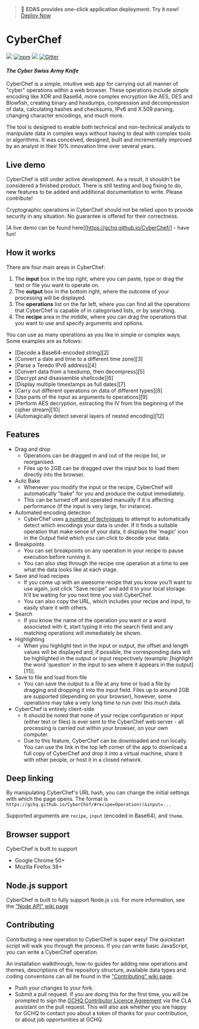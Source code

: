 > 🚀 **EDAS provides one-click application deployment. Try it now!** [Deploy Now](https://edasnext.console.aliyun.com/#/home?tab=marketplace&marketDetail=ba5be972-10e1-4d4d-b49e-593b947b2c81)

# CyberChef

[![](https://edas-hz.oss-cn-hangzhou.aliyuncs.com/edas-apps/charts-store/cyberchef/image/badge.svg)](https://github.com/gchq/CyberChef/actions?query=workflow%3A%22Master+Build%2C+Test+%26+Deploy%22)
[![npm](https://edas-hz.oss-cn-hangzhou.aliyuncs.com/edas-apps/charts-store/cyberchef/image/cyberchef.svg)](https://www.npmjs.com/package/cyberchef)
[![](https://edas-hz.oss-cn-hangzhou.aliyuncs.com/edas-apps/charts-store/cyberchef/image/license-Apache_202.0-blue.svg)](https://github.com/gchq/CyberChef/blob/master/LICENSE)
[![Gitter](https://edas-hz.oss-cn-hangzhou.aliyuncs.com/edas-apps/charts-store/cyberchef/image/CyberChef.svg)](https://gitter.im/gchq/CyberChef?utm_source=badge&utm_medium=badge&utm_campaign=pr-badge)

#### *The Cyber Swiss Army Knife*

CyberChef is a simple, intuitive web app for carrying out all manner of "cyber" operations within a web browser. These operations include simple encoding like XOR and Base64, more complex encryption like AES, DES and Blowfish, creating binary and hexdumps, compression and decompression of data, calculating hashes and checksums, IPv6 and X.509 parsing, changing character encodings, and much more.

The tool is designed to enable both technical and non-technical analysts to manipulate data in complex ways without having to deal with complex tools or algorithms. It was conceived, designed, built and incrementally improved by an analyst in their 10% innovation time over several years.

## Live demo

CyberChef is still under active development. As a result, it shouldn't be considered a finished product. There is still testing and bug fixing to do, new features to be added and additional documentation to write. Please contribute!

Cryptographic operations in CyberChef should not be relied upon to provide security in any situation. No guarantee is offered for their correctness.

[A live demo can be found here][https://gchq.github.io/CyberChef/] - have fun!

## How it works

There are four main areas in CyberChef:

 1. The **input** box in the top right, where you can paste, type or drag the text or file you want to operate on.
 2. The **output** box in the bottom right, where the outcome of your processing will be displayed.
 3. The **operations** list on the far left, where you can find all the operations that CyberChef is capable of in categorised lists, or by searching.
 4. The **recipe** area in the middle, where you can drag the operations that you want to use and specify arguments and options.

You can use as many operations as you like in simple or complex ways. Some examples are as follows:

 - [Decode a Base64-encoded string][2]
 - [Convert a date and time to a different time zone][3]
 - [Parse a Teredo IPv6 address][4]
 - [Convert data from a hexdump, then decompress][5]
 - [Decrypt and disassemble shellcode][6]
 - [Display multiple timestamps as full dates][7]
 - [Carry out different operations on data of different types][8]
 - [Use parts of the input as arguments to operations][9]
 - [Perform AES decryption, extracting the IV from the beginning of the cipher stream][10]
 - [Automagically detect several layers of nested encoding][12]

## Features

 - Drag and drop
     - Operations can be dragged in and out of the recipe list, or reorganised.
     - Files up to 2GB can be dragged over the input box to load them directly into the browser.
 - Auto Bake
     - Whenever you modify the input or the recipe, CyberChef will automatically "bake" for you and produce the output immediately.
     - This can be turned off and operated manually if it is affecting performance (if the input is very large, for instance).
 - Automated encoding detection
     - CyberChef uses [a number of techniques](https://github.com/gchq/CyberChef/wiki/Automatic-detection-of-encoded-data-using-CyberChef-Magic) to attempt to automatically detect which encodings your data is under. If it finds a suitable operation that make sense of your data, it displays the 'magic' icon in the Output field which you can click to decode your data.
 - Breakpoints
     - You can set breakpoints on any operation in your recipe to pause execution before running it.
     - You can also step through the recipe one operation at a time to see what the data looks like at each stage.
 - Save and load recipes
     - If you come up with an awesome recipe that you know you’ll want to use again, just click "Save recipe" and add it to your local storage. It'll be waiting for you next time you visit CyberChef.
     - You can also copy the URL, which includes your recipe and input, to easily share it with others.
 - Search
     - If you know the name of the operation you want or a word associated with it, start typing it into the search field and any matching operations will immediately be shown.
 - Highlighting
     - When you highlight text in the input or output, the offset and length values will be displayed and, if possible, the corresponding data will be highlighted in the output or input respectively (example: [highlight the word 'question' in the input to see where it appears in the output][11]).
 - Save to file and load from file
     - You can save the output to a file at any time or load a file by dragging and dropping it into the input field. Files up to around 2GB are supported (depending on your browser), however, some operations may take a very long time to run over this much data.
 - CyberChef is entirely client-side
     - It should be noted that none of your recipe configuration or input (either text or files) is ever sent to the CyberChef web server - all processing is carried out within your browser, on your own computer.
     - Due to this feature, CyberChef can be downloaded and run locally. You can use the link in the top left corner of the app to download a full copy of CyberChef and drop it into a virtual machine, share it with other people, or host it in a closed network.

## Deep linking

By manipulating CyberChef's URL hash, you can change the initial settings with which the page opens.
The format is `https://gchq.github.io/CyberChef/#recipe=Operation()&input=...`

Supported arguments are `recipe`, `input` (encoded in Base64), and `theme`.

## Browser support

CyberChef is built to support

 - Google Chrome 50+
 - Mozilla Firefox 38+

## Node.js support

CyberChef is built to fully support Node.js `v16`. For more information, see the ["Node API" wiki page](https://github.com/gchq/CyberChef/wiki/Node-API)


## Contributing

Contributing a new operation to CyberChef is super easy! The quickstart script will walk you through the process. If you can write basic JavaScript, you can write a CyberChef operation.

An installation walkthrough, how-to guides for adding new operations and themes, descriptions of the repository structure, available data types and coding conventions can all be found in the ["Contributing" wiki page](https://github.com/gchq/CyberChef/wiki/Contributing).

 - Push your changes to your fork.
 - Submit a pull request. If you are doing this for the first time, you will be prompted to sign the [GCHQ Contributor Licence Agreement](https://cla-assistant.io/gchq/CyberChef) via the CLA assistant on the pull request. This will also ask whether you are happy for GCHQ to contact you about a token of thanks for your contribution, or about job opportunities at GCHQ.
